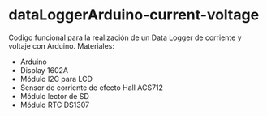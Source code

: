 # dataLoggerArduino-current-voltage
Codigo funcional para la realización de un Data Logger de corriente y voltaje con Arduino.
Materiales:
- Arduino
- Display 1602A
- Módulo I2C para LCD
- Sensor de corriente de efecto Hall ACS712
- Módulo lector de SD
- Módulo RTC DS1307
